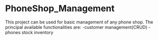 # PhoneShop_Management
This project can be used for basic management of any phone shop. The principal available functionalities are:
-customer management(CRUD)
-phones stock inventory
